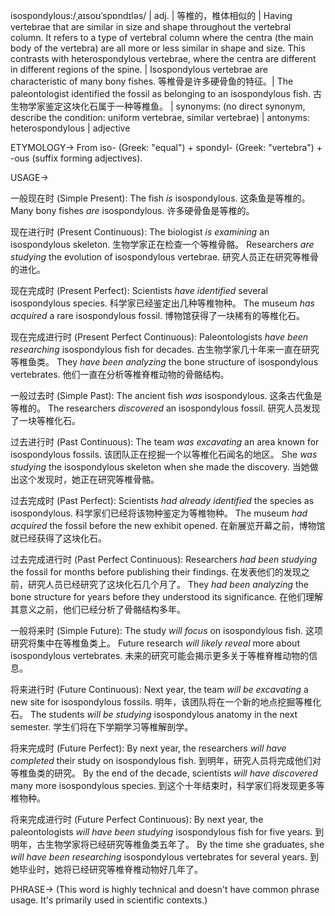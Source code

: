 isospondylous:/ˌaɪsoʊˈspɒndɪləs/ | adj. | 等椎的，椎体相似的 | Having vertebrae that are similar in size and shape throughout the vertebral column.  It refers to a type of vertebral column where the centra (the main body of the vertebra) are all more or less similar in shape and size. This contrasts with heterospondylous vertebrae, where the centra are different in different regions of the spine. |  Isospondylous vertebrae are characteristic of many bony fishes. 等椎骨是许多硬骨鱼的特征。|  The paleontologist identified the fossil as belonging to an isospondylous fish. 古生物学家鉴定这块化石属于一种等椎鱼。 | synonyms:  (no direct synonym, describe the condition: uniform vertebrae, similar vertebrae) | antonyms: heterospondylous | adjective


ETYMOLOGY->
From iso- (Greek: "equal") + spondyl- (Greek: "vertebra") + -ous (suffix forming adjectives).


USAGE->

一般现在时 (Simple Present):
The fish *is* isospondylous. 这条鱼是等椎的。
Many bony fishes *are* isospondylous. 许多硬骨鱼是等椎的。

现在进行时 (Present Continuous):
The biologist *is examining* an isospondylous skeleton.  生物学家正在检查一个等椎骨骼。
Researchers *are studying* the evolution of isospondylous vertebrae. 研究人员正在研究等椎骨的进化。

现在完成时 (Present Perfect):
Scientists *have identified* several isospondylous species. 科学家已经鉴定出几种等椎物种。
The museum *has acquired* a rare isospondylous fossil. 博物馆获得了一块稀有的等椎化石。

现在完成进行时 (Present Perfect Continuous):
Paleontologists *have been researching* isospondylous fish for decades.  古生物学家几十年来一直在研究等椎鱼类。
They *have been analyzing* the bone structure of isospondylous vertebrates. 他们一直在分析等椎脊椎动物的骨骼结构。

一般过去时 (Simple Past):
The ancient fish *was* isospondylous. 这条古代鱼是等椎的。
The researchers *discovered* an isospondylous fossil. 研究人员发现了一块等椎化石。

过去进行时 (Past Continuous):
The team *was excavating* an area known for isospondylous fossils.  该团队正在挖掘一个以等椎化石闻名的地区。
She *was studying* the isospondylous skeleton when she made the discovery.  当她做出这个发现时，她正在研究等椎骨骼。


过去完成时 (Past Perfect):
Scientists *had already identified* the species as isospondylous. 科学家们已经将该物种鉴定为等椎物种。
The museum *had acquired* the fossil before the new exhibit opened.  在新展览开幕之前，博物馆就已经获得了这块化石。

过去完成进行时 (Past Perfect Continuous):
Researchers *had been studying* the fossil for months before publishing their findings. 在发表他们的发现之前，研究人员已经研究了这块化石几个月了。
They *had been analyzing* the bone structure for years before they understood its significance.  在他们理解其意义之前，他们已经分析了骨骼结构多年。

一般将来时 (Simple Future):
The study *will focus* on isospondylous fish. 这项研究将集中在等椎鱼类上。
Future research *will likely reveal* more about isospondylous vertebrates. 未来的研究可能会揭示更多关于等椎脊椎动物的信息。


将来进行时 (Future Continuous):
Next year, the team *will be excavating* a new site for isospondylous fossils. 明年，该团队将在一个新的地点挖掘等椎化石。
The students *will be studying* isospondylous anatomy in the next semester. 学生们将在下学期学习等椎解剖学。

将来完成时 (Future Perfect):
By next year, the researchers *will have completed* their study on isospondylous fish.  到明年，研究人员将完成他们对等椎鱼类的研究。
By the end of the decade, scientists *will have discovered* many more isospondylous species. 到这个十年结束时，科学家们将发现更多等椎物种。

将来完成进行时 (Future Perfect Continuous):
By next year, the paleontologists *will have been studying* isospondylous fish for five years. 到明年，古生物学家将已经研究等椎鱼类五年了。
By the time she graduates, she *will have been researching* isospondylous vertebrates for several years.  到她毕业时，她将已经研究等椎脊椎动物好几年了。


PHRASE->
(This word is highly technical and doesn't have common phrase usage.  It's primarily used in scientific contexts.)
